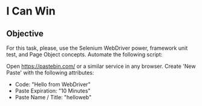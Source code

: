 # I Can Win

## Objective 
For this task, please, use the Selenium WebDriver power, framework unit test, and Page Object concepts. Automate the following script:

Open https://pastebin.com/ or a similar service in any browser.
Create 'New Paste' with the following attributes:

* Code: "Hello from WebDriver"
* Paste Expiration: "10 Minutes"
* Paste Name / Title: "helloweb"

